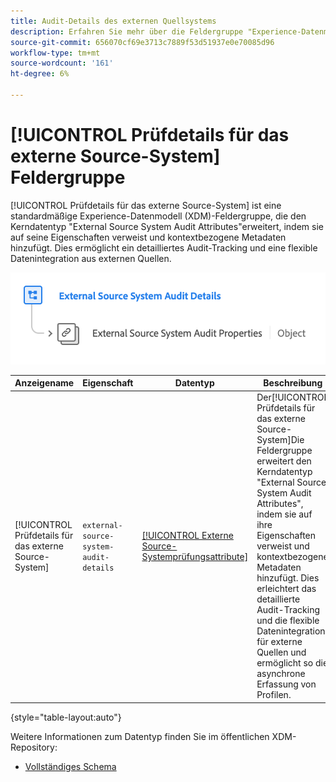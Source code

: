 ```yaml
---
title: Audit-Details des externen Quellsystems
description: Erfahren Sie mehr über die Feldergruppe "Experience-Datenmodell (XDM)"für externe Source-Systemprüfungsdetails.
source-git-commit: 656070cf69e3713c7889f53d51937e0e70085d96
workflow-type: tm+mt
source-wordcount: '161'
ht-degree: 6%

---
```


# [!UICONTROL Prüfdetails für das externe Source-System] Feldergruppe

[!UICONTROL Prüfdetails für das externe Source-System] ist eine standardmäßige Experience-Datenmodell (XDM)-Feldergruppe, die den Kerndatentyp &quot;External Source System Audit Attributes&quot;erweitert, indem sie auf seine Eigenschaften verweist und kontextbezogene Metadaten hinzufügt. Dies ermöglicht ein detailliertes Audit-Tracking und eine flexible Datenintegration aus externen Quellen.

![Ein Schemadiagramm der Feldergruppe &quot;Externe Source-Systemprüfungsdetails&quot;.](../../images/field-groups/shared/external-source-system-audit-details.png)

| Anzeigename | Eigenschaft | Datentyp | Beschreibung |
| -------------------------------------------------| ---------------------------------------- | --------- | --- |
| [!UICONTROL Prüfdetails für das externe Source-System] | `external-source-system-audit-details` | [[!UICONTROL Externe Source-Systemprüfungsattribute]](../../data-types/external-source-system-audit-attributes.md) | Der[!UICONTROL Prüfdetails für das externe Source-System]Die Feldergruppe erweitert den Kerndatentyp &quot;External Source System Audit Attributes&quot;, indem sie auf ihre Eigenschaften verweist und kontextbezogene Metadaten hinzufügt. Dies erleichtert das detaillierte Audit-Tracking und die flexible Datenintegration für externe Quellen und ermöglicht so die asynchrone Erfassung von Profilen. |

{style="table-layout:auto"}

Weitere Informationen zum Datentyp finden Sie im öffentlichen XDM-Repository:

* [Vollständiges Schema](https://github.com/adobe/xdm/blob/master/docs/reference/fieldgroups/shared/external-source-system-audit-details.schema.json)